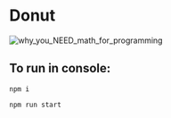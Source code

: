 # Donut

![why_you_NEED_math_for_programming](https://github.com/ilyaKryazh/donut-js/assets/55355802/1dae314e-e00e-4d1a-8d29-a81778acd29e)

## To run in console:
``` 
npm i
```
```
npm run start
```

